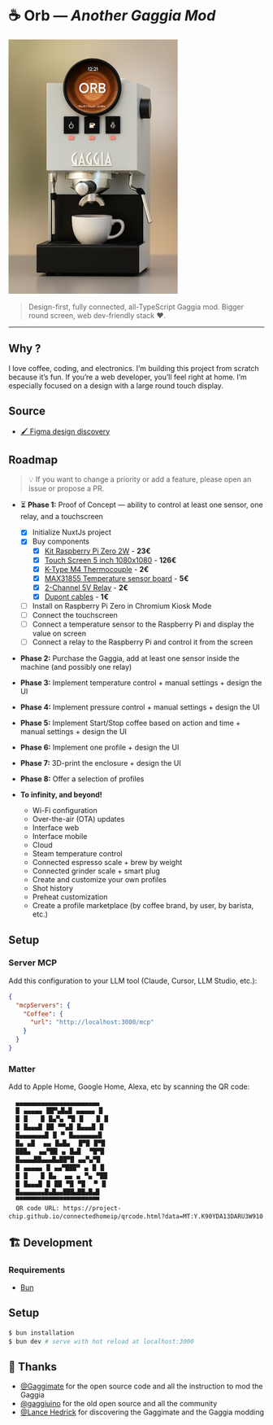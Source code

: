 # ☕️ Orb — _Another Gaggia Mod_
![image](orb.jpg)
> Design-first, fully connected, all-TypeScript Gaggia mod. Bigger round screen, web dev-friendly stack ❤️.
---

## Why ?
I love coffee, coding, and electronics. I’m building this project from scratch because it’s fun. If you’re a web 
developer, you’ll feel right at home. I’m especially focused on a design with a large round touch display.

## Source
- [🖌️ Figma design discovery](https://www.figma.com/design/AHiLtSJ49nn0VO5oZbc940/Nuxt-UI-v3-•-Official-Design-Kit-•-Free--Community-?node-id=3523-8815&p=f&t=C1Ur5FfJ0Jg08B5x-0)

## Roadmap
> 💡 If you want to change a priority or add a feature, please open an issue or propose a PR.
> 
- ⏳ **Phase 1:** Proof of Concept — ability to control at least one sensor, one relay, and a touchscreen
    - [x] Initialize NuxtJs project
    - [x] Buy components
        - [x] [Kit Raspberry Pi Zero 2W](https://fr.aliexpress.com/item/1005008267755917.html?spm=a2g0o.order_list.order_list_main.10.58785e5bD7hSzg&gatewayAdapt=glo2fra) - **23€**
        - [x] [Touch Screen 5 inch 1080x1080](https://fr.aliexpress.com/item/1005005498872449.html?spm=a2g0o.order_list.order_list_main.30.58785e5bD7hSzg&gatewayAdapt=glo2fra) - **126€**
        - [x] [K-Type M4 Thermocouple](https://fr.aliexpress.com/item/1005005496786289.html?spm=a2g0o.order_list.order_list_main.15.58785e5bD7hSzg&gatewayAdapt=glo2fra) - **2€**
        - [x] [MAX31855 Temperature sensor board](https://fr.aliexpress.com/item/1005005008373588.html?businessType=ProductDetail&srcSns=sns_Copy&spreadType=socialShare&bizType=ProductDetail&social_params=60912297260&aff_fcid=95a1e04e32ac448ea27c9f69c721219f-1757278656595-05401-_EuEbJO4&tt=CPS_NORMAL&aff_fsk=_EuEbJO4&aff_platform=shareComponent-detail&sk=_EuEbJO4&aff_trace_key=95a1e04e32ac448ea27c9f69c721219f-1757278656595-05401-_EuEbJO4&shareId=60912297260&businessType=ProductDetail&platform=AE&terminal_id=4f4c5c4072c3433a89a03e4f7aaeeab8&gatewayAdapt=glo2fra) - **5€**
        - [x] [2-Channel 5V Relay](https://fr.aliexpress.com/item/1005001903120199.html?spm=a2g0o.order_list.order_list_main.20.58785e5bD7hSzg&gatewayAdapt=glo2fra) - **2€**
        - [x] [Dupont cables](https://fr.aliexpress.com/item/1005005501503609.html?spm=a2g0o.order_list.order_list_main.25.58785e5bD7hSzg&gatewayAdapt=glo2fra) - **1€**
    - [ ] Install on Raspberry Pi Zero in Chromium Kiosk Mode
    - [ ] Connect the touchscreen
    - [ ] Connect a temperature sensor to the Raspberry Pi and display the value on screen
    - [ ] Connect a relay to the Raspberry Pi and control it from the screen

- **Phase 2:** Purchase the Gaggia, add at least one sensor inside the machine (and possibly one relay)
- **Phase 3:** Implement temperature control + manual settings + design the UI
- **Phase 4:** Implement pressure control + manual settings + design the UI
- **Phase 5:** Implement Start/Stop coffee based on action and time + manual settings + design the UI
- **Phase 6:** Implement one profile + design the UI
- **Phase 7:** 3D-print the enclosure + design the UI
- **Phase 8:** Offer a selection of profiles

- **To infinity, and beyond!**
    - Wi-Fi configuration
    - Over-the-air (OTA) updates
    - Interface web
    - Interface mobile
    - Cloud 
    - Steam temperature control
    - Connected espresso scale + brew by weight
    - Connected grinder scale + smart plug
    - Create and customize your own profiles
    - Shot history
    - Preheat customization
    - Create a profile marketplace (by coffee brand, by user, by barista, etc.)

## Setup
### Server MCP
Add this configuration to your LLM tool (Claude, Cursor, LLM Studio, etc.):
```json
{
  "mcpServers": {
    "Coffee": {
      "url": "http://localhost:3000/mcp"
    }
  }
}
```

### Matter
Add to Apple Home, Google Home, Alexa, etc by scanning the QR code:

```log
  ▄▄▄▄▄▄▄▄▄▄▄▄▄▄▄▄▄▄▄▄▄▄▄
  █⠀▄▄▄▄▄⠀██▀▄█▄█⠀▄▄▄▄▄⠀█
  █⠀█⠀⠀⠀█⠀█▄▀▄⠀▀█⠀█⠀⠀⠀█⠀█
  █⠀█▄▄▄█⠀██⠀▀▀▄█⠀█▄▄▄█⠀█
  █▄▄▄▄▄▄▄█⠀█⠀▀⠀█▄▄▄▄▄▄▄█
  █▄⠀▄█⠀⠀▄▄⠀█▄█▄⠀⠀█▀█⠀█▀█
  ███▄⠀⠀▄▄▀██⠀▄⠀█▄█⠀⠀▀█▀█
  █▄▄▄▄██▄▄▄█▄██▀█⠀▄▄▀▄▀█
  █⠀▄▄▄▄▄⠀█⠀▄▄▀███▀⠀▄⠀█⠀█
  █⠀█⠀⠀⠀█⠀█▄⠀⠀▄▄⠀▄⠀▀▄⠀▀██
  █⠀█▄▄▄█⠀█⠀██⠀▀█⠀▀█⠀⠀▀⠀█
  █▄▄▄▄▄▄▄█▄█▄▄███▄██▄█▄█
  ▀▀▀▀▀▀▀▀▀▀▀▀▀▀▀▀▀▀▀▀▀▀▀
  QR code URL: https://project-chip.github.io/connectedhomeip/qrcode.html?data=MT:Y.K90YDA13DARU3W910
```

## 🏗️ Development
### Requirements

- [Bun](https://bun.sh/)

##  Setup

```bash
$ bun installation
$ bun dev # serve with hot reload at localhost:3000  
```

## 🙇 Thanks
- [@Gaggimate](https://github.com/jniebuhr/gaggimate) for the open source code and all the instruction to mod the Gaggia
- [@gaggiuino](https://github.com/Zer0-bit/gaggiuino) for the old open source and all the community
- [@Lance Hedrick](https://www.youtube.com/@LanceHedrick) for discovering the Gaggimate and the Gaggia modding

